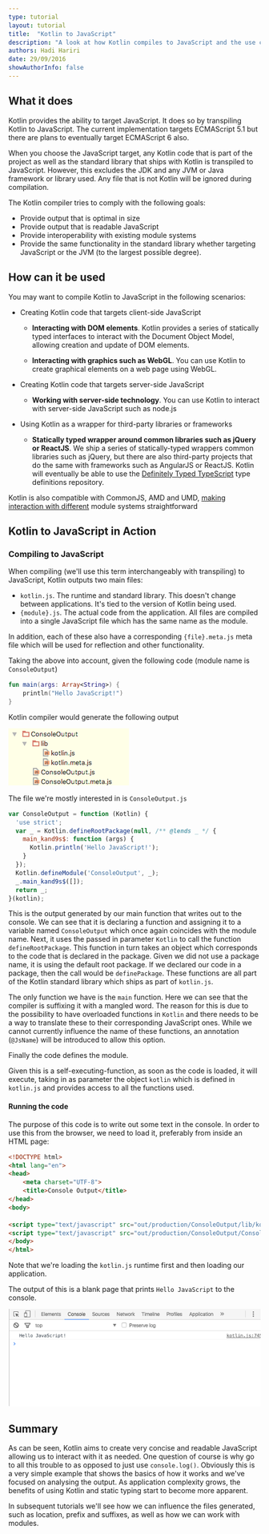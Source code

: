 ```yaml
---
type: tutorial
layout: tutorial
title:  "Kotlin to JavaScript"
description: "A look at how Kotlin compiles to JavaScript and the use cases for that."
authors: Hadi Hariri 
date: 29/09/2016
showAuthorInfo: false
---
```


## What it does

Kotlin provides the ability to target JavaScript. It does so by transpiling Kotlin to JavaScript. The current implementation targets ECMAScript 5.1 but there are plans to eventually
 target ECMAScript 6 also. 
 
When you choose the JavaScript target, any Kotlin code that is part of the project as well as the standard library that ships with Kotlin is transpiled to JavaScript.
However, this excludes the JDK and any JVM or Java framework or library used. Any file that is not Kotlin will be ignored during compilation.

The Kotlin compiler tries to comply with the following goals:

* Provide output that is optimal in size
* Provide output that is readable JavaScript
* Provide interoperability with existing module systems
* Provide the same functionality in the standard library whether targeting JavaScript or the JVM (to the largest possible degree).

## How can it be used

You may want to compile Kotlin to JavaScript in the following scenarios:

* Creating Kotlin code that targets client-side JavaScript
    
    * **Interacting with DOM elements**. Kotlin provides a series of statically typed interfaces to interact with the Document Object Model, allowing creation and update of DOM elements. 
    
    * **Interacting with graphics such as WebGL**. You can use Kotlin to create graphical elements on a web page using WebGL.

* Creating Kotlin code that targets server-side JavaScript

    * **Working with server-side technology**. You can use Kotlin to interact with server-side JavaScript such as node.js
    
* Using Kotlin as a wrapper for third-party libraries or frameworks

    * **Statically typed wrapper around common libraries such as jQuery or ReactJS**. We ship a series of statically-typed wrappers common libraries such as jQuery, but there are also
     third-party projects that do the same with frameworks such as AngularJS or ReactJS. Kotlin will eventually be able to use the [Definitely Typed TypeScript](http://definitelytyped.org/) type definitions repository.


Kotlin is also compatible with CommonJS, AMD and UMD, [making interaction with different](../working-with-modules/working-with-modules.html) module systems straightforward

## Kotlin to JavaScript in Action


### Compiling to JavaScript

When compiling (we'll use this term interchangeably with transpiling) to JavaScript, Kotlin outputs two main files:

* `kotlin.js`. The runtime and standard library. This doesn't change between applications. It's tied to the version of Kotlin being used.
* `{module}.js`. The actual code from the application. All files are compiled into a single JavaScript file which has the same name as the module.

In addition, each of these also have a corresponding `{file}.meta.js` meta file which will be used for reflection and other functionality. 

Taking the above into account, given the following code (module name is `ConsoleOutput`)


```kotlin
fun main(args: Array<String>) {
    println("Hello JavaScript!")
}
```

Kotlin compiler would generate the following output


   ![Compiler Output](compiler-output.png)


The file we're mostly interested in is `ConsoleOutput.js`


```javascript
var ConsoleOutput = function (Kotlin) {
  'use strict';
  var _ = Kotlin.defineRootPackage(null, /** @lends _ */ {
    main_kand9s$: function (args) {
      Kotlin.println('Hello JavaScript!');
    }
  });
  Kotlin.defineModule('ConsoleOutput', _);
  _.main_kand9s$([]);
  return _;
}(kotlin);
```

This is the output generated by our main function that writes out to the console. We can see that it is declaring a function and assigning it to a variable named `ConsoleOutput` which once again coincides with the module name. 
Next, it uses the passed in parameter `Kotlin` to call the function `defineRootPackage`. This function in turn takes an object which corresponds to the code that is declared in the package. Given we did not
use a package name, it is using the default root package. If we declared our code in a package, then the call would be `definePackage`. These functions are all part of the Kotlin standard library which ships as part of `kotlin.js`.
 
The only function we have is the `main` function. Here we can see that the compiler is suffixing it with a mangled word. The reason for this is due to the possibility to have overloaded functions in `Kotlin` and there needs to be a way to
translate these to their corresponding JavaScript ones. While we cannot currently influence the name of these functions, an annotation (`@JsName`) will be introduced to allow this option. 

Finally the code defines the module. 

Given this is a self-executing-function, as soon as the code is loaded, it will execute, taking in as parameter the object `kotlin` which is defined in `kotlin.js` and provides access to all the functions used.

#### Running the code

The purpose of this code is to write out some text in the console. In order to use this from the browser, we need to load it, preferably from inside an HTML page:


```html
<!DOCTYPE html>
<html lang="en">
<head>
    <meta charset="UTF-8">
    <title>Console Output</title>
</head>
<body>

<script type="text/javascript" src="out/production/ConsoleOutput/lib/kotlin.js"></script>
<script type="text/javascript" src="out/production/ConsoleOutput/ConsoleOutput.js"></script>
</body>
</html>
```

Note that we're loading the `kotlin.js` runtime first and then loading our application.

The output of this is a blank page that prints `Hello JavaScript` to the console.

   ![Application Output](app-output.png)



## Summary

As can be seen, Kotlin aims to create very concise and readable JavaScript allowing us to interact with it as needed. One question of course is why go to 
all this trouble to as opposed to just use `console.log()`. Obviously this is a very simple example that shows the basics of how it works and we've focused on analysing the output. As application complexity grows, the benefits 
of using Kotlin and static typing start to become more apparent.

In subsequent tutorials we'll see how we can influence the files generated, such as location, prefix and suffixes, as well as how we can work with modules.


   
 
 






   